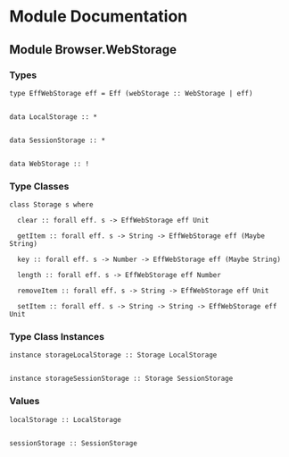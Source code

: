 # Module Documentation

## Module Browser.WebStorage

### Types


    type EffWebStorage eff = Eff (webStorage :: WebStorage | eff)


    data LocalStorage :: *


    data SessionStorage :: *


    data WebStorage :: !


### Type Classes


    class Storage s where

      clear :: forall eff. s -> EffWebStorage eff Unit

      getItem :: forall eff. s -> String -> EffWebStorage eff (Maybe String)

      key :: forall eff. s -> Number -> EffWebStorage eff (Maybe String)

      length :: forall eff. s -> EffWebStorage eff Number

      removeItem :: forall eff. s -> String -> EffWebStorage eff Unit

      setItem :: forall eff. s -> String -> String -> EffWebStorage eff Unit


### Type Class Instances


    instance storageLocalStorage :: Storage LocalStorage


    instance storageSessionStorage :: Storage SessionStorage


### Values


    localStorage :: LocalStorage


    sessionStorage :: SessionStorage



